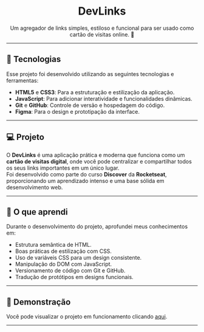 <h1 align="center">DevLinks</h1>

<p align="center">
  Um agregador de links simples, estiloso e funcional para ser usado como cartão de visitas online. 🚀
</p>

---

## 🚀 Tecnologias

Esse projeto foi desenvolvido utilizando as seguintes tecnologias e ferramentas:

- **HTML5** e **CSS3**: Para a estruturação e estilização da aplicação.
- **JavaScript**: Para adicionar interatividade e funcionalidades dinâmicas.
- **Git** e **GitHub**: Controle de versão e hospedagem do código.
- **Figma**: Para o design e prototipação da interface.

---

## 💻 Projeto

O **DevLinks** é uma aplicação prática e moderna que funciona como um **cartão de visitas digital**, onde você pode centralizar e compartilhar todos os seus links importantes em um único lugar.  
Foi desenvolvido como parte do curso **Discover** da **Rocketseat**, proporcionando um aprendizado intenso e uma base sólida em desenvolvimento web.  

---


## 🌟 O que aprendi

Durante o desenvolvimento do projeto, aprofundei meus conhecimentos em:

- Estrutura semântica de HTML.
- Boas práticas de estilização com CSS.
- Uso de variáveis CSS para um design consistente.
- Manipulação do DOM com JavaScript.
- Versionamento de código com Git e GitHub.
- Tradução de protótipos em designs funcionais.

---

## 🔗 Demonstração

Você pode visualizar o projeto em funcionamento clicando [aqui](https://esdrascodes.github.io/girlfriend-page/).

---
